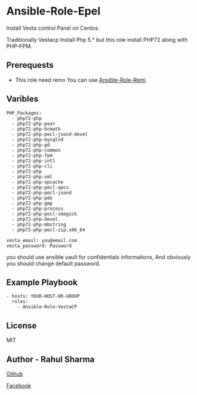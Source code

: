 Ansible-Role-Epel
=========

Install Vesta control Panel on Centos.

Traditionally Vestacp Install Php 5.* but this role install PHP72 along with PHP-FPM.

Prerequests
-----------

- This role need remo You can use [Ansible-Role-Remi](https://github.com/Rahulsharma0810/Ansible-Role-Remi)

Varibles
-----------
```
PHP_Packages:
  - php72-php
  - php72-php-pear
  - php72-php-bcmath
  - php72-php-pecl-jsond-devel
  - php72-php-mysqlnd
  - php72-php-gd
  - php72-php-common
  - php72-php-fpm
  - php72-php-intl
  - php72-php-cli
  - php72-php
  - php72-php-xml
  - php72-php-opcache
  - php72-php-pecl-apcu
  - php72-php-pecl-jsond
  - php72-php-pdo
  - php72-php-gmp
  - php72-php-process
  - php72-php-pecl-imagick
  - php72-php-devel
  - php72-php-mbstring
  - php72-php-pecl-zip.x86_64
```
```
vesta_email: you@email.com
vesta_password: Password
```
you should use ansible vault for confidentials informations, And obviously you should change default password.

Example Playbook
----------------

    - hosts: YOUR-HOST-OR-GROUP
      roles:
    	- Ansible-Role-VestaCP

License
-------
MIT

Author - Rahul Sharma
------------

[Github](https://github.com/Rahulsharma0810)

[Facebook](https://www.facebook.com/rahulsharma0810)